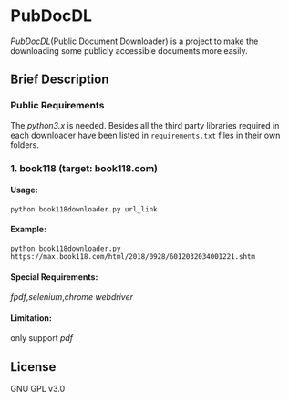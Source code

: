 # PubDocDL
*PubDocDL*(Public Document Downloader) is a project to make the downloading some publicly accessible documents more easily.

## Brief Description

### Public Requirements
The *python3.x* is needed. Besides all the third party libraries required in each downloader have been listed in `requirements.txt` files in their own folders.
### 1. book118 (target: book118.com)
#### Usage:
`python book118downloader.py url_link`
#### Example:
`python book118downloader.py https://max.book118.com/html/2018/0928/6012032034001221.shtm`
#### Special Requirements:
*fpdf*,*selenium*,*chrome webdriver*
#### Limitation:
only support *pdf*

## License
GNU GPL v3.0
